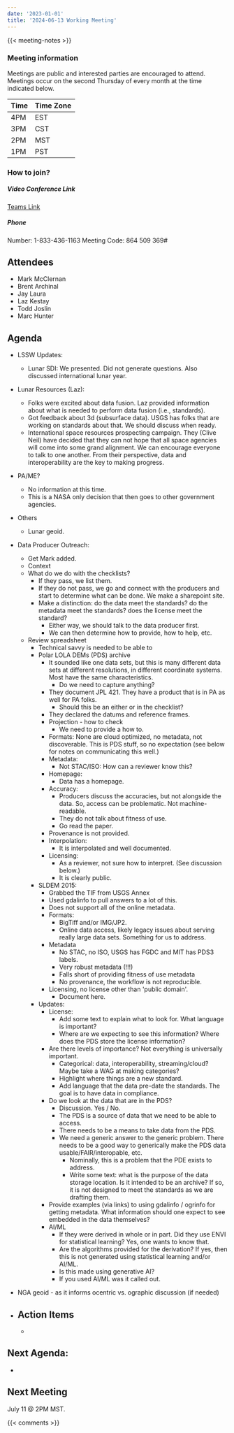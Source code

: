 ```yaml
---
date: '2023-01-01'
title: '2024-06-13 Working Meeting'
---
```


{{<  meeting-notes >}}

### Meeting information
Meetings are public and interested parties are encouraged to attend. Meetings occur on the second Thursday of every month at the time indicated below.

| Time | Time Zone |
|------|-----------|
| 4PM  | EST |
| 3PM  | CST |
| 2PM  | MST |
| 1PM  | PST | 

### How to join?

##### Video Conference Link
[Teams Link](https://teams.microsoft.com/l/meetup-join/19%3ameeting_NjM0MzI5NGUtZDI1ZS00YWVjLWI1MTctYjUzZTU4OTVlNWIz%40thread.v2/0?context=%7b%22Tid%22%3a%220693b5ba-4b18-4d7b-9341-f32f400a5494%22%2c%22Oid%22%3a%22c27c6e98-e45a-45ff-aea5-7f10d6fe67c1%22%7d)

##### Phone
Number: 1-833-436-1163
Meeting Code: 864 509 369#

## Attendees
- Mark McClernan
- Brent Archinal
- Jay Laura
- Laz Kestay
- Todd Joslin
- Marc Hunter


## Agenda
- LSSW Updates:
  - Lunar SDI: We presented. Did not generate questions. Also discussed international lunar year.
- Lunar Resources (Laz): 
  - Folks were excited about data fusion. Laz provided information about what is needed to perform data fusion (i.e., standards).
  - Got feedback about 3d (subsurface data). USGS has folks that are working on standards about that. We should discuss when ready.
  - International space resources prospecting campaign. They (Clive Neil) have decided that they can not hope that all space agencies will come into some grand alignment. We can encourage everyone to talk to one another. From their perspective, data and interoperability are the key to making progress.
- PA/ME?
  - No information at this time.
  - This is a NASA only decision that then goes to other government agencies. 
- Others
  - Lunar geoid.
- Data Producer Outreach:
  - Get Mark added.
  - Context
  - What do we do with the checklists?
    - If they pass, we list them.
    - If they do not pass, we go and connect with the producers and start to determine what can be done. We make a sharepoint site.
    - Make a distinction: do the data meet the standards? do the metadata meet the standards? does the license meet the standard?
      - Either way, we should talk to the data producer first. 
      - We can then determine how to provide, how to help, etc.
  - Review spreadsheet
    - Technical savvy is needed to be able to 
    - Polar LOLA DEMs (PDS) archive
      - It sounded like one data sets, but this is many different data sets at different resolutions, in different coordinate systems. Most have the same characteristics.
        - Do we need to capture anything?
      - They document JPL 421. They have a product that is in PA as well for PA folks.
        - Should this be an either or in the checklist?
      - They declared the datums and reference frames.
      - Projection - how to check
        - We need to provide a how to.
      - Formats: None are cloud optimized, no metadata, not discoverable. This is PDS stuff, so no expectation (see below for notes on communicating this well.)
      - Metadata:
        - Not STAC/ISO: How can a reviewer know this?
      - Homepage:
        - Data has a homepage.
      - Accuracy:
        - Producers discuss the accuracies, but not alongside the data. So, access can be problematic. Not machine-readable.
        - They do not talk about fitness of use.
        - Go read the paper.
      - Provenance is not provided.
      - Interpolation:
        - It is interpolated and well documented. 
      - Licensing:
        - As a reviewer, not sure how to interpret. (See discussion below.)
        - It is clearly public.
    - SLDEM 2015:
      - Grabbed the TIF from USGS Annex
      - Used gdalinfo to pull answers to a lot of this.
      - Does not support all of the online metadata.
      - Formats:
        - BigTiff and/or IMG/JP2. 
        - Online data access, likely legacy issues about serving really large data sets. Something for us to address.
      - Metadata
        - No STAC, no ISO, USGS has FGDC and MIT has PDS3 labels.
        - Very robust metadata (!!!)
        - Falls short of providing fitness of use metadata
        - No provenance, the workflow is not reproducible.
      - Licensing, no license other than 'public domain'.
        - Document here.
    - Updates:
      - License: 
        - Add some text to explain what to look for. What language is important?
        - Where are we expecting to see this information? Where does the PDS store the license information? 
      - Are there levels of importance? Not everything is universally important.
        - Categorical: data, interoperability, streaming/cloud? Maybe take a WAG at making categories?
        - Highlight where things are a new standard.
        - Add language that the data pre-date the standards. The goal is to have data in compliance.
      - Do we look at the data that are in the PDS?
        - Discussion. Yes / No.
        - The PDS is a source of data that we need to be able to access.
        - There needs to be a means to take data from the PDS.
        - We need a generic answer to the generic problem. There needs to be a good way to generically make the PDS data usable/FAIR/interopable, etc. 
          - Nominally, this is a problem that the PDE exists to address.
          - Write some text: what is the purpose of the data storage location. Is it intended to be an archive? If so, it is not designed to meet the standards as we are drafting them.
      - Provide examples (via links) to using gdalinfo / ogrinfo for getting metadata. What information should one expect to see embedded in the data themselves?
      - AI/ML 
        - If they were derived in whole or in part. Did they use ENVI for statistical learning? Yes, one wants to know that. 
        - Are the algorithms provided for the derivation? If yes, then this is not generated using statistical learning and/or AI/ML. 
        - Is this made using generative AI?
        - If you used AI/ML was it called out.
- NGA geoid - as it informs ocentric vs. ographic discussion (if needed)

- ## Action Items
  - 


## Next Agenda:
- 

## Next Meeting
July 11 @ 2PM MST.

{{< comments >}}

